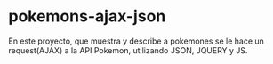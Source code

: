 # pokemons-ajax-json
En este proyecto, que muestra y describe a pokemones se le hace un request(AJAX) a la API Pokemon, utilizando JSON, JQUERY y JS.
